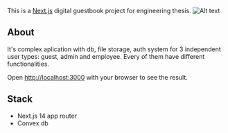 This is a [Next.js](https://nextjs.org/) digital guestbook project for engineering thesis.
![Alt text](images/1.png)

## About

It's complex aplication with db, file storage, auth system for 3 independent user types: guest, admin and employee. Every of them have different functionalities.

Open [http://localhost:3000](http://localhost:3000) with your browser to see the result.

## Stack

- Next.js 14 app router
- Convex db
